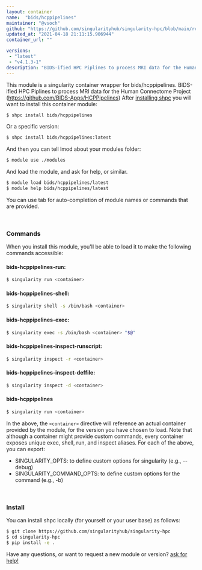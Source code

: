 ```yaml
---
layout: container
name:  "bids/hcppipelines"
maintainer: "@vsoch"
github: "https://github.com/singularityhub/singularity-hpc/blob/main/registry/bids/hcppipelines/container.yaml"
updated_at: "2021-04-18 21:11:15.906944"
container_url: ""

versions:
 - "latest"
 - "v4.1.3-1"
description: "BIDS-ified HPC Piplines to process MRI data for the Human Connectome Project (https://github.com/BIDS-Apps/HCPPipelines)"
---
```


This module is a singularity container wrapper for bids/hcppipelines.
BIDS-ified HPC Piplines to process MRI data for the Human Connectome Project (https://github.com/BIDS-Apps/HCPPipelines)
After [installing shpc](#install) you will want to install this container module:

```bash
$ shpc install bids/hcppipelines
```

Or a specific version:

```bash
$ shpc install bids/hcppipelines:latest
```

And then you can tell lmod about your modules folder:

```bash
$ module use ./modules
```

And load the module, and ask for help, or similar.

```bash
$ module load bids/hcppipelines/latest
$ module help bids/hcppipelines/latest
```

You can use tab for auto-completion of module names or commands that are provided.

<br>

### Commands

When you install this module, you'll be able to load it to make the following commands accessible:

#### bids-hcppipelines-run:

```bash
$ singularity run <container>
```

#### bids-hcppipelines-shell:

```bash
$ singularity shell -s /bin/bash <container>
```

#### bids-hcppipelines-exec:

```bash
$ singularity exec -s /bin/bash <container> "$@"
```

#### bids-hcppipelines-inspect-runscript:

```bash
$ singularity inspect -r <container>
```

#### bids-hcppipelines-inspect-deffile:

```bash
$ singularity inspect -d <container>
```



#### bids-hcppipelines

```bash
$ singularity run <container>
```


In the above, the `<container>` directive will reference an actual container provided
by the module, for the version you have chosen to load. Note that although a container
might provide custom commands, every container exposes unique exec, shell, run, and
inspect aliases. For each of the above, you can export:

 - SINGULARITY_OPTS: to define custom options for singularity (e.g., --debug)
 - SINGULARITY_COMMAND_OPTS: to define custom options for the command (e.g., -b)

<br>
  
### Install

You can install shpc locally (for yourself or your user base) as follows:

```bash
$ git clone https://github.com/singularityhub/singularity-hpc
$ cd singularity-hpc
$ pip install -e .
```

Have any questions, or want to request a new module or version? [ask for help!](https://github.com/singularityhub/singularity-hpc/issues)